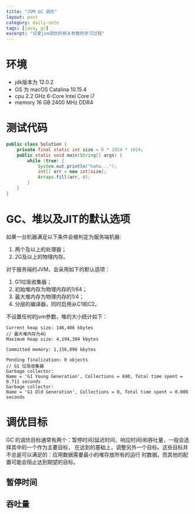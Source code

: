 ```yaml
---
title: "JVM GC 调优"
layout: post
category: daily-note
tags: [java, gc]
excerpt: "记录jvm调优的相关参数的学习过程"
---
```


# 环境

- jdk版本为 12.0.2
- OS 为 macOS Catalina 10.15.4
- cpu 2.2 GHz 6-Core Intel Core i7
- memory 16 GB 2400 MHz DDR4

# 测试代码

```java
public class Solution {
    private final static int size = 8 * 1024 * 1024;
    public static void main(String[] args) {
        while (true) {
            System.out.println("haha...");
            int[] arr = new int[size];
            Arrays.fill(arr, 0);
        }
    }
}
```

# GC、堆以及JIT的默认选项

如果一台机器满足以下条件会被判定为服务端机器:

1. 两个及以上的处理器；
1. 2G及以上的物理内存。

对于服务端的JVM，会采用如下的默认选项：
1. G1垃圾收集器；
1. 初始堆内存为物理内存的1/64；
1. 最大堆内存为物理内存的1/4；
1. 分层的编译器，同时启用从C1和C2。

不设置任何的jvm参数，堆的大小统计如下：
```
Current heap size: 146,406 kbytes
// 最大堆内存为4G
Maximum heap size: 4,194,304 kbytes

Committed memory: 1,156,096 kbytes

Pending finalization: 0 objects
// G1 垃圾收集器
Garbage collector: 
Name = 'G1 Young Generation', Collections = 690, Total time spent = 0.711 seconds
Garbage collector: 
Name = 'G1 Old Generation', Collections = 0, Total time spent = 0.000 seconds
```

# 调优目标

GC 的调优目标通常有两个：暂停时间(延迟时间、响应时间)和吞吐量，一般会选择其中的一个作为主要目标，
在达到的基础上，调整另外一个目标。这些目标并不总是可以满足的：应用数据需要最小的堆存放所有的运行
时数据，而其他的配置可能会阻止达到期望的目标。

## 暂停时间



## 吞吐量

